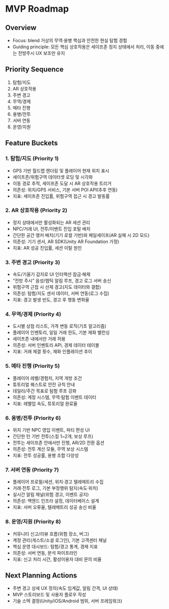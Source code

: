 # MVP Roadmap

## Overview
- Focus: blend 거상의 무역·용병 핵심과 안전한 현실 탐험 경험
- Guiding principle: 모든 핵심 상호작용은 세이프존 정지 상태에서 처리, 이동 중에는 전방주시 UX 보조만 유지

## Priority Sequence
1. 탐험/지도
2. AR 상호작용
3. 주변 경고
4. 무역/경제
5. 메타 진행
6. 용병/전투
7. 서버 연동
8. 운영/지원

## Feature Buckets

### 1. 탐험/지도 (Priority 1)
- GPS 기반 월드맵 렌더링 및 플레이어 현재 위치 표시
- 세이프존/위험구역 데이터셋 로딩 및 시각화
- 이동 경로 추적, 세이프존 도달 시 AR 상호작용 트리거
- 의존성: 위치/GPS 서비스, 기본 서버 POI API(추후 연동)
- 지표: 세이프존 진입률, 위험구역 접근 시 경고 발동률

### 2. AR 상호작용 (Priority 2)
- 정지 상태에서만 활성화되는 AR 세션 관리
- NPC/거래 UI, 전투/이벤트 진입 포털 배치
- 간단한 공간 앵커 배치(기기 로컬 기반)와 페일세이프(AR 실패 시 2D 모드)
- 의존성: 기기 센서, AR SDK(Unity AR Foundation 가정)
- 지표: AR 성공 진입률, 세션 이탈 원인

### 3. 주변 경고 (Priority 3)
- 속도/기울기 감지로 UI 인터랙션 잠금·해제
- “전방 주시” 음성/햅틱 알림 루프, 경고 로그 서버 송신
- 위험구역 근접 시 선제 경고(지도 데이터와 결합)
- 의존성: 탐험/지도 센서 데이터, 서버 연동(로그 수집)
- 지표: 경고 발생 빈도, 경고 후 행동 변화율

### 4. 무역/경제 (Priority 4)
- 도시별 상점 리스트, 가격 변동 로직(기초 알고리즘)
- 플레이어 인벤토리, 일일 거래 한도, 기본 재화 밸런싱
- 세이프존 내에서만 거래 허용
- 의존성: 서버 인벤토리 API, 경제 데이터 테이블
- 지표: 거래 체결 횟수, 재화 인플레이션 추이

### 5. 메타 진행 (Priority 5)
- 플레이어 레벨/경험치, 지역 개방 조건
- 튜토리얼 퀘스트로 안전 규칙 안내
- 데일리/주간 목표로 탐험 루프 강화
- 의존성: 계정 시스템, 무역·탐험 이벤트 데이터
- 지표: 레벨업 속도, 튜토리얼 완료율

### 6. 용병/전투 (Priority 6)
- 위치 기반 NPC 영입 이벤트, 파티 편성 UI
- 간단한 턴 기반 전투(스킬 1~2개, 보상 루프)
- 전투는 세이프존 안에서만 진행, AR/2D 전환 옵션
- 의존성: 전투 계산 모듈, 무역 보상 시스템
- 지표: 전투 성공률, 용병 조합 다양성

### 7. 서버 연동 (Priority 7)
- 플레이어 프로필/세션, 위치·경고 텔레메트리 수집
- 거래·전투 로그, 기본 부정행위 탐지(속도·위치)
- 실시간 알림 채널(위험 경고, 이벤트 공지)
- 의존성: 백엔드 인프라 설정, 데이터베이스 설계
- 지표: 서버 오류율, 텔레메트리 성공 송신 비율

### 8. 운영/지원 (Priority 8)
- 커뮤니티 신고/리뷰 흐름(위험 장소, 버그)
- 계정 관리(게스트/소셜 로그인), 기본 고객센터 채널
- 핵심 운영 대시보드: 탐험/경고 통계, 경제 지표
- 의존성: 서버 연동, 분석 파이프라인
- 지표: 신고 처리 시간, 활성이용자 대비 문의 비율

## Next Planning Actions
- 주변 경고 상세 UX 정의(속도 임계값, 알림 간격, UI 상태)
- MVP 스토리보드 및 사용자 플로우 작성
- 기술 스택 결정(Unity/iOS/Android 범위, 서버 프레임워크)
